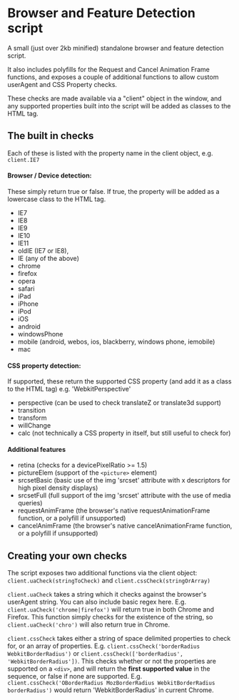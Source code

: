 # Browser and Feature Detection script

A small (just over 2kb minified) standalone browser and feature detection script.

It also includes polyfills for the Request and Cancel Animation Frame functions, and exposes a couple of additional functions to allow custom userAgent and CSS Property checks.

These checks are made available via a "client" object in the window, and any supported properties built into the script will be added as classes to the HTML tag.

## The built in checks

Each of these is listed with the property name in the client object, e.g. `client.IE7`

#### Browser / Device detection:
These simply return true or false. If true, the property will be added as a lowercase class to the HTML tag.
- IE7
- IE8
- IE9
- IE10
- IE11
- oldIE (IE7 or IE8),
- IE (any of the above)
- chrome
- firefox
- opera
- safari
- iPad
- iPhone
- iPod
- iOS
- android
- windowsPhone
- mobile (android, webos, ios, blackberry, windows phone, iemobile)
- mac

#### CSS property detection:
If supported, these return the supported CSS property (and add it as a class to the HTML tag) e.g. 'WebkitPerspective'
- perspective (can be used to check translateZ or translate3d support)
- transition
- transform
- willChange
- calc (not technically a CSS property in itself, but still useful to check for)

#### Additional features
- retina (checks for a devicePixelRatio >= 1.5)
- pictureElem (support of the `<picture>` element)
- srcsetBasic (basic use of the img 'srcset' attribute with x descriptors for high pixel density displays)
- srcsetFull (full support of the img 'srcset' attribute with the use of media queries)
- requestAnimFrame (the browser's native requestAnimationFrame function, or a polyfill if unsupported)
- cancelAnimFrame (the browser's native cancelAnimationFrame function, or a polyfill if unsupported)

## Creating your own checks

The script exposes two additional functions via the client object: `client.uaCheck(stringToCheck)` and `client.cssCheck(stringOrArray)`

`client.uaCheck` takes a string which it checks against the browser's userAgent string. You can also include basic regex here. E.g. `client.uaCheck('chrome|firefox')` will return true in both Chrome and Firefox. This function simply checks for the existence of the string, so `client.uaCheck('chro')` will also return true in Chrome.

`client.cssCheck` takes either a string of space delimited properties to check for, or an array of properties. E.g. `client.cssCheck('borderRadius WebkitBorderRadius')` or `client.cssCheck(['borderRadius', 'WebkitBorderRadius'])`. This checks whether or not the properties are supported on a `<div>`, and will return the **first supported value** in the sequence, or false if none are supported. E.g. `client.cssCheck('OBorderRadius MozBorderRadius WebkitBorderRadius borderRadius')` would return 'WebkitBorderRadius' in current Chrome.